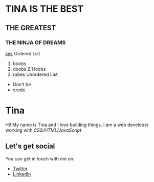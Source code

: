 # TINA IS THE BEST
## THE GREATEST 
### THE NINJA OF DREAMS
[kek](https://www.lawsonisawesome.com)
Ordered List
1. boobs
2. doobs
2.1 loobs
3. rubes
Unordered List
- Don't be
- crude

# Tina
Hi! My name is Tina and I love building things.
I am a web developer working with *CSS/HTML/JavaScript*
## Let's get social
You can get in touch with me on:
- [Twitter](https://twitter.com/tmilawson)
- [LinkedIn](https://lnkedin.com/tinalawson)
